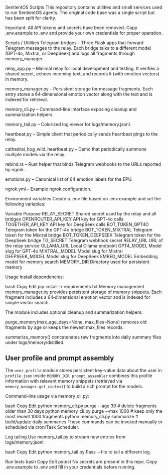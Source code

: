 SentientOS Scripts
This repository contains utilities and small services used to run SentientOS agents. The original code base was a single script but has been split for clarity.

Important:
All API tokens and secrets have been removed.
Copy .env.example to .env and provide your own credentials for proper operation.

Scripts / Utilities
Telegram bridges – Three Flask apps that forward Telegram messages to the relay. Each bridge talks to a different model (GPT‑4o, Mixtral, or DeepSeek) and logs all fragments through memory_manager.

relay_app.py – Minimal relay for local development and testing. It verifies a shared secret, echoes incoming text, and records it (with emotion vectors) in memory.

memory_manager.py – Persistent storage for message fragments. Each entry stores a 64‑dimensional emotion vector along with the text and is indexed for retrieval.

memory_cli.py – Command-line interface exposing cleanup and summarization helpers.

memory_tail.py – Colorized log viewer for logs/memory.jsonl.

heartbeat.py – Simple client that periodically sends heartbeat pings to the relay.

cathedral_hog_wild_heartbeat.py – Demo that periodically summons multiple models via the relay.

rebind.rs – Rust helper that binds Telegram webhooks to the URLs reported by ngrok.

emotions.py – Canonical list of 64 emotion labels for the EPU.

ngrok.yml – Example ngrok configuration.

Environment variables
Create a .env file based on .env.example and set the following variables:

Variable	Purpose
RELAY_SECRET	Shared secret used by the relay and all bridges
OPENROUTER_API_KEY	API key for GPT‑4o calls
TOGETHER_API_KEY	API key for DeepSeek calls
BOT_TOKEN_GPT4O	Telegram token for the GPT‑4o bridge
BOT_TOKEN_MIXTRAL	Telegram token for the Mixtral bridge
BOT_TOKEN_DEEPSEEK	Telegram token for the DeepSeek bridge
TG_SECRET	Telegram webhook secret
RELAY_URL	URL of the relay service
OLLAMA_URL	Local Ollama endpoint
GPT4_MODEL	Model slug for GPT‑4o
MIXTRAL_MODEL	Model slug for Mixtral
DEEPSEEK_MODEL	Model slug for DeepSeek
EMBED_MODEL	Embedding model for memory search
MEMORY_DIR	Directory used for persistent memory

Usage
Install dependencies:

bash
Copy
Edit
pip install -r requirements.txt
Memory management
memory_manager.py provides persistent storage of memory snippets. Each fragment includes a 64‑dimensional emotion vector and is indexed for simple vector search.

The module includes optional cleanup and summarization helpers:

purge_memory(max_age_days=None, max_files=None) removes old fragments by age or keeps the newest max_files records.

summarize_memory() concatenates raw fragments into daily summary files under logs/memory/distilled.

User profile and prompt assembly
--------------------------------
The ``user_profile`` module stores persistent key-value data about the user in
``profile.json`` inside ``MEMORY_DIR``. ``prompt_assembler`` combines this
profile information with relevant memory snippets (retrieved via
``memory_manager.get_context``) to build a rich prompt for the models.

Command-line usage via memory_cli.py:

bash
Copy
Edit
python memory_cli.py purge --age 30       # delete fragments older than 30 days
python memory_cli.py purge --max 1000     # keep only the most recent 1000 fragments
python memory_cli.py summarize            # build/update daily summaries
These commands can be invoked manually or scheduled via cron/Task Scheduler.

Log tailing
Use memory_tail.py to stream new entries from logs/memory.jsonl:

bash
Copy
Edit
python memory_tail.py
Pass --file to tail a different log.

Run tests
bash
Copy
Edit
pytest
No secrets are present in this repo.
Copy .env.example to .env and fill in your credentials before running.